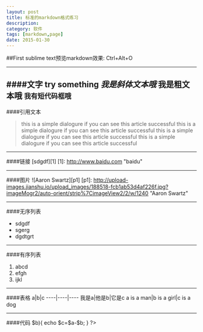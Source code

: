 ```yaml
---
layout: post
title: 标准的markdown格式练习
description: 
category: 软件
tags: [markdown,page]
date: 2015-01-30
---
```

##First
sublime text预览markdown效果: Ctrl+Alt+O

----

####文字
try something
*我是斜体文本哦*
**我是粗文本哦**
`我有短代码框哦`
----

####引用文本
> this is a simple dialogure if you can see this article successful 
> this is a simple dialogure if you can see this article successful 
> this is a simple dialogure if you can see this article successful 
> this is a simple dialogure if you can see this article successful 

----

####链接
[sdgdf][1]
[1]: http://www.baidu.com "baidu"

----

####图片
![Aaron Swartz][p1]
[p1]: http://upload-images.jianshu.io/upload_images/188518-fcb1ab53d4af226f.jpg?imageMogr2/auto-orient/strip%7CimageView2/2/w/1240 "Aaron Swartz"

----

####无序列表
* sdgdf
* sgerg
* dgdtgrt
----

####有序列表
1. abcd
2. efgh
3. ijkl

----

####表格
a|b|c
----|----|----
我是a|他是b|它是c
a is a man|b is a girl|c is a dog

----

####代码
        <?php
        if($a>$b){
            echo $c=$a-$b;
        }
        ?>


